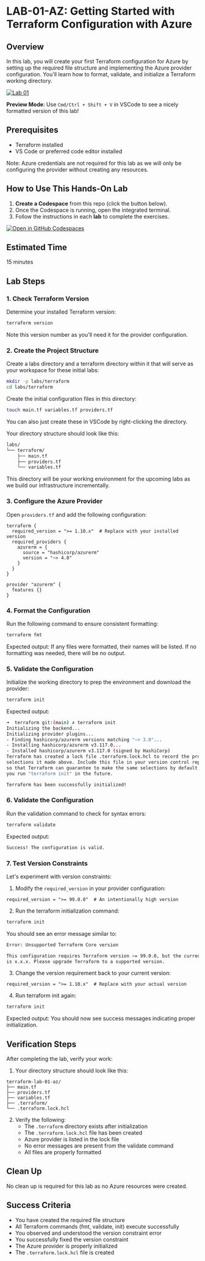 # LAB-01-AZ: Getting Started with Terraform Configuration with Azure

## Overview
In this lab, you will create your first Terraform configuration for Azure by setting up the required file structure and implementing the Azure provider configuration. You'll learn how to format, validate, and initialize a Terraform working directory.

[![Lab 01](https://github.com/btkrausen/terraform-testing/actions/workflows/azure_lab_validation.yml/badge.svg?branch=main)](https://github.com/btkrausen/terraform-testing/actions/workflows/azure_lab_validation.yml)

**Preview Mode**: Use `Cmd/Ctrl + Shift + V` in VSCode to see a nicely formatted version of this lab!

## Prerequisites
- Terraform installed
- VS Code or preferred code editor installed

Note: Azure credentials are not required for this lab as we will only be configuring the provider without creating any resources.

## How to Use This Hands-On Lab

1. **Create a Codespace** from this repo (click the button below).  
2. Once the Codespace is running, open the integrated terminal.
3. Follow the instructions in each **lab** to complete the exercises.

[![Open in GitHub Codespaces](https://github.com/codespaces/badge.svg)](https://codespaces.new/btkrausen/terraform-codespaces)

## Estimated Time
15 minutes

## Lab Steps

### 1. Check Terraform Version

Determine your installed Terraform version:

```bash
terraform version
```

Note this version number as you'll need it for the provider configuration.

### 2. Create the Project Structure

Create a labs directory and a terraform directory within it that will serve as your workspace for these initial labs:

```bash
mkdir -p labs/terraform
cd labs/terraform
```

Create the initial configuration files in this directory:

```bash
touch main.tf variables.tf providers.tf
```

You can also just create these in VSCode by right-clicking the directory.

Your directory structure should look like this:
```bash
labs/
└── terraform/
    ├── main.tf
    ├── providers.tf
    └── variables.tf
```

This directory will be your working environment for the upcoming labs as we build our infrastructure incrementally.

### 3. Configure the Azure Provider

Open `providers.tf` and add the following configuration:

```hcl
terraform {
  required_version = ">= 1.10.x"  # Replace with your installed version
  required_providers {
    azurerm = {
      source = "hashicorp/azurerm"
      version = "~> 4.0"
    }
  }
}

provider "azurerm" {
  features {}
}
```

### 4. Format the Configuration

Run the following command to ensure consistent formatting:

```bash
terraform fmt
```

Expected output: If any files were formatted, their names will be listed. If no formatting was needed, there will be no output.

### 5. Validate the Configuration
 Initialize the working directory to prep the environment and download the provider:

 ```bash
 terraform init
 ```

Expected output:
```bash
➜  terraform git:(main) ✗ terraform init
Initializing the backend...
Initializing provider plugins...
- Finding hashicorp/azurerm versions matching "~> 3.0"...
- Installing hashicorp/azurerm v3.117.0...
- Installed hashicorp/azurerm v3.117.0 (signed by HashiCorp)
Terraform has created a lock file .terraform.lock.hcl to record the provider
selections it made above. Include this file in your version control repository
so that Terraform can guarantee to make the same selections by default when
you run "terraform init" in the future.

Terraform has been successfully initialized!
```

### 6. Validate the Configuration

Run the validation command to check for syntax errors:

```bash
terraform validate
```

Expected output:
```bash
Success! The configuration is valid.
```

### 7. Test Version Constraints

Let's experiment with version constraints:

1. Modify the `required_version` in your provider configuration:

```hcl
required_version = ">= 99.0.0"  # An intentionally high version
```

2. Run the terraform initialization command:

```bash
terraform init
```

You should see an error message similar to:
```bash
Error: Unsupported Terraform Core version

This configuration requires Terraform version >= 99.0.0, but the current version
is x.x.x. Please upgrade Terraform to a supported version.
```

3. Change the version requirement back to your current version:

```hcl
required_version = ">= 1.10.x"  # Replace with your actual version
```

4. Run terraform init again:

```bash
terraform init
```

Expected output: You should now see success messages indicating proper initialization.

## Verification Steps

After completing the lab, verify your work:

1. Your directory structure should look like this:
```
terraform-lab-01-az/
├── main.tf
├── providers.tf
├── variables.tf
├── .terraform/
└── .terraform.lock.hcl
```

2. Verify the following:
   - The `.terraform` directory exists after initialization
   - The `.terraform.lock.hcl` file has been created
   - Azure provider is listed in the lock file
   - No error messages are present from the validate command
   - All files are properly formatted

## Clean Up

No clean up is required for this lab as no Azure resources were created. 

## Success Criteria
- You have created the required file structure
- All Terraform commands (fmt, validate, init) execute successfully
- You observed and understood the version constraint error
- You successfully fixed the version constraint
- The Azure provider is properly initialized
- The `.terraform.lock.hcl` file is created